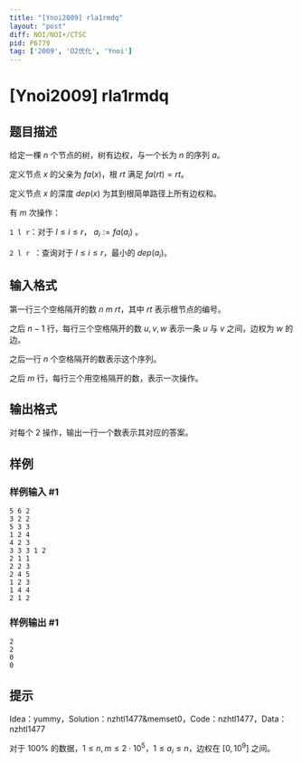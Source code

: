 ```yaml
---
title: "[Ynoi2009] rla1rmdq"
layout: "post"
diff: NOI/NOI+/CTSC
pid: P6779
tag: ['2009', 'O2优化', 'Ynoi']
---
```

# [Ynoi2009] rla1rmdq
## 题目描述

给定一棵 $n$ 个节点的树，树有边权，与一个长为 $n$ 的序列 $a$。

定义节点 $x$ 的父亲为 $fa(x)$，根 $rt$ 满足 $fa(rt)=rt$。

定义节点 $x$ 的深度 $dep(x)$ 为其到根简单路径上所有边权和。

有 $m$ 次操作：

`1 l r`：对于 $l \le i \le r$， $a_i := fa(a_i)$ 。 

`2 l r `：查询对于 $l \le i \le r$，最小的 $dep(a_i)$。
## 输入格式

第一行三个空格隔开的数 $n$ $m$ $rt$，其中 $rt$ 表示根节点的编号。

之后 $n-1$ 行，每行三个空格隔开的数 $u,v,w$ 表示一条 $u$ 与 $v$ 之间，边权为 $w$ 的边。

之后一行 $n$ 个空格隔开的数表示这个序列。

之后 $m$ 行，每行三个用空格隔开的数，表示一次操作。
## 输出格式

对每个 $2$ 操作，输出一行一个数表示其对应的答案。
## 样例

### 样例输入 #1
```
5 6 2
3 2 2
5 3 3
1 2 4
4 2 3
3 3 3 1 2
2 1 1
2 2 3
2 4 5
1 2 3
1 4 4
2 1 2
```
### 样例输出 #1
```
2
2
0
0
```
## 提示

Idea：yummy，Solution：nzhtl1477&memset0，Code：nzhtl1477，Data：nzhtl1477

对于 $100\%$ 的数据，$1\le n,m\le 2\cdot 10^5$，$1\le a_i\le n$，边权在 $[0,10^9]$ 之间。
